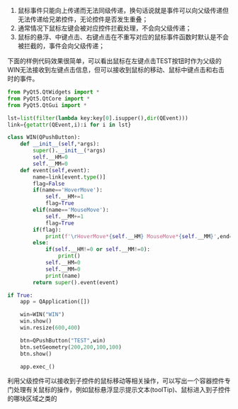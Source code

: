 1. 鼠标事件只能向上传递而无法同级传递，换句话说就是事件可以向父级传递但无法传递给兄弟控件，无论控件是否发生重叠；
2. 通常情况下鼠标左键会被对应控件拦截处理，不会向父级传递；
3. 鼠标的悬浮、中键点击、右键点击在不重写对应的鼠标事件函数时默认是不会被拦截的，事件会向父级传递；

下面的样例代码效果很简单，可以看出鼠标在左键点击TEST按钮时作为父级的WIN无法接收到左键点击信息，但可以接收到鼠标的移动、鼠标中键点击和右击时的事件。

```py
from PyQt5.QtWidgets import *
from PyQt5.QtCore import *
from PyQt5.QtGui import *

lst=list(filter(lambda key:key[0].isupper(),dir(QEvent)))
link={getattr(QEvent,i):i for i in lst}

class WIN(QPushButton):
	def __init__(self,*args):
		super().__init__(*args)
		self.__HM=0
		self.__MM=0
	def event(self,event):
		name=link[event.type()]
		flag=False
		if(name=='HoverMove'):
			self.__HM+=1
			flag=True
		elif(name=='MouseMove'):
			self.__MM+=1
			flag=True
		if(flag):
			print(f'\rHoverMove*{self.__HM} MouseMove*{self.__MM}',end='')
		else:
			if(self.__HM!=0 or self.__MM!=0):
				print()
			self.__HM=0
			self.__MM=0
			print(name)
		return super().event(event)

if True:
	app = QApplication([])

	win=WIN("WIN")
	win.show()
	win.resize(600,400)

	btn=QPushButton("TEST",win)
	btn.setGeometry(200,200,100,100)
	btn.show()

	app.exec_()
```


利用父级控件可以接收到子控件的鼠标移动等相关操作，可以写出一个容器控件专门处理有关鼠标的操作，例如鼠标悬浮显示提示文本(toolTip)、鼠标进入到子控件的哪块区域之类的


